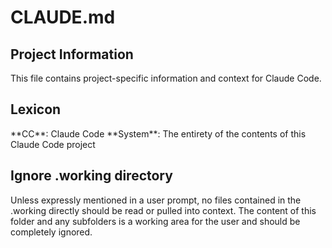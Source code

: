 # CLAUDE.md

## Project Information

This file contains project-specific information and context for Claude Code.

## Lexicon

<project-lexicon>
**CC**: Claude Code
**System**: The entirety of the contents of this Claude Code project
</project-lexicon>

## Ignore .working directory

Unless expressly mentioned in a user prompt, no files contained in the .working directly should be read or pulled into context. The content of this folder and any subfolders is a working area for the user and should be completely ignored.